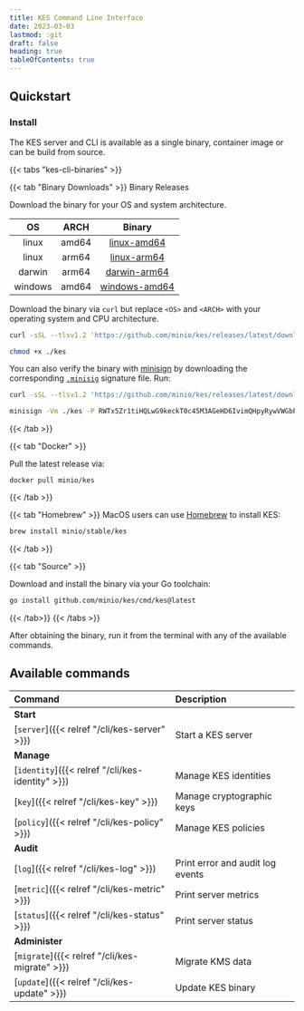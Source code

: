 ```yaml
---
title: KES Command Line Interface
date: 2023-03-03
lastmod: :git
draft: false
heading: true
tableOfContents: true
---
```


## Quickstart

### Install

The KES server and CLI is available as a single binary, container image or can be build from source.

{{< tabs "kes-cli-binaries" >}}

{{< tab "Binary Downloads" >}}
Binary Releases

Download the binary for your OS and system architecture.

| OS       | ARCH    | Binary                                                                                       |
|:--------:|:-------:|:--------------------------------------------------------------------------------------------:|
| linux    | amd64   | [linux-amd64](https://github.com/minio/kes/releases/latest/download/kes-linux-amd64)         |
| linux    | arm64   | [linux-arm64](https://github.com/minio/kes/releases/latest/download/kes-linux-arm64)         |
| darwin   | arm64   | [darwin-arm64](https://github.com/minio/kes/releases/latest/download/kes-darwin-arm64)       |
| windows  | amd64   | [windows-amd64](https://github.com/minio/kes/releases/latest/download/kes-windows-amd64.exe) |

Download the binary via `curl` but replace `<OS>` and `<ARCH>` with your operating system and CPU architecture.
```sh
curl -sSL --tlsv1.2 'https://github.com/minio/kes/releases/latest/download/kes-<OS>-<ARCH>' -o ./kes
```
```sh
chmod +x ./kes
```

You can also verify the binary with [minisign](https://jedisct1.github.io/minisign/) by downloading the corresponding [`.minisig`](https://github.com/minio/kes/releases/latest) signature file. 
Run:
```sh
curl -sSL --tlsv1.2 'https://github.com/minio/kes/releases/latest/download/kes-<OS>-<ARCH>.minisig' -o ./kes.minisig
```
```sh
minisign -Vm ./kes -P RWTx5Zr1tiHQLwG9keckT0c45M3AGeHD6IvimQHpyRywVWGbP1aVSGav
```

{{< /tab >}}

{{< tab "Docker" >}}   

Pull the latest release via:
```
docker pull minio/kes
```
{{< /tab >}}

{{< tab "Homebrew" >}}
MacOS users can use [Homebrew](https://brew.sh/) to install KES:

```sh
brew install minio/stable/kes
```
{{< /tab >}}
   
{{< tab "Source" >}}

Download and install the binary via your Go toolchain:

```sh
go install github.com/minio/kes/cmd/kes@latest
```

{{< /tab>}}
{{< /tabs >}}

After obtaining the binary, run it from the terminal with any of the available commands.

## Available commands

|Command                                           |Description                            |
|:-------------------------------------------------|:--------------------------------------|
| **Start**                                        |                                       |
| [`server`]({{< relref "/cli/kes-server" >}})     | Start a KES server                    |
| **Manage**                                       |                                       |
| [`identity`]({{< relref "/cli/kes-identity" >}}) | Manage KES identities                 |
| [`key`]({{< relref "/cli/kes-key" >}})           | Manage cryptographic keys             |
| [`policy`]({{< relref "/cli/kes-policy" >}})     | Manage KES policies                   |
| **Audit**                                        |                                       |
| [`log`]({{< relref "/cli/kes-log" >}})           | Print error and audit log events      |
| [`metric`]({{< relref "/cli/kes-metric" >}})     | Print server metrics                  |
| [`status`]({{< relref "/cli/kes-status" >}})     | Print server status                   |
| **Administer**                                   |                                       |
| [`migrate`]({{< relref "/cli/kes-migrate" >}})   | Migrate KMS data                      |
| [`update`]({{< relref "/cli/kes-update" >}})     | Update KES binary                     |
